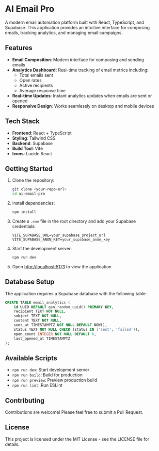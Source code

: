 # AI Email Pro

A modern email automation platform built with React, TypeScript, and Supabase. This application provides an intuitive interface for composing emails, tracking analytics, and managing email campaigns.

## Features

- **Email Composition**: Modern interface for composing and sending emails
- **Analytics Dashboard**: Real-time tracking of email metrics including:
  - Total emails sent
  - Open rates
  - Active recipients
  - Average response time
- **Real-time Updates**: Instant analytics updates when emails are sent or opened
- **Responsive Design**: Works seamlessly on desktop and mobile devices

## Tech Stack

- **Frontend**: React + TypeScript
- **Styling**: Tailwind CSS
- **Backend**: Supabase
- **Build Tool**: Vite
- **Icons**: Lucide React

## Getting Started

1. Clone the repository:

   ```bash
   git clone <your-repo-url>
   cd ai-email-pro
   ```

2. Install dependencies:

   ```bash
   npm install
   ```

3. Create a `.env` file in the root directory and add your Supabase credentials:

   ```
   VITE_SUPABASE_URL=your_supabase_project_url
   VITE_SUPABASE_ANON_KEY=your_supabase_anon_key
   ```

4. Start the development server:

   ```bash
   npm run dev
   ```

5. Open [http://localhost:5173](http://localhost:5173) to view the application

## Database Setup

The application requires a Supabase database with the following table:

```sql
CREATE TABLE email_analytics (
    id UUID DEFAULT gen_random_uuid() PRIMARY KEY,
    recipient TEXT NOT NULL,
    subject TEXT NOT NULL,
    content TEXT NOT NULL,
    sent_at TIMESTAMPTZ NOT NULL DEFAULT NOW(),
    status TEXT NOT NULL CHECK (status IN ('sent', 'failed')),
    open_count INTEGER NOT NULL DEFAULT 0,
    last_opened_at TIMESTAMPTZ
);
```

## Available Scripts

- `npm run dev`: Start development server
- `npm run build`: Build for production
- `npm run preview`: Preview production build
- `npm run lint`: Run ESLint

## Contributing

Contributions are welcome! Please feel free to submit a Pull Request.

## License

This project is licensed under the MIT License - see the LICENSE file for details.
